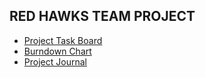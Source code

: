 ## RED HAWKS TEAM PROJECT

- [Project Task Board](https://github.com/gopinathsjsu/team-project-red-hawks/projects/1)
- [Burndown Chart](https://docs.google.com/spreadsheets/d/1Wyizl0sSDdajGm16jL3CTi_orAKWzwJksaXJzimVuZo/edit?usp=sharing)
- [Project Journal](https://github.com/gopinathsjsu/team-project-red-hawks/)
